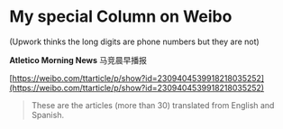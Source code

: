 # My special Column on Weibo

(Upwork thinks the long digits are phone numbers but they are not)

__Atletico Morning News__ 马竞晨早播报

[https://weibo.com/ttarticle/p/show?id=2309404539918218035252](https://weibo.com/ttarticle/p/show?id=2309404539918218035252)


> These are the articles (more than 30) translated from English and Spanish.

